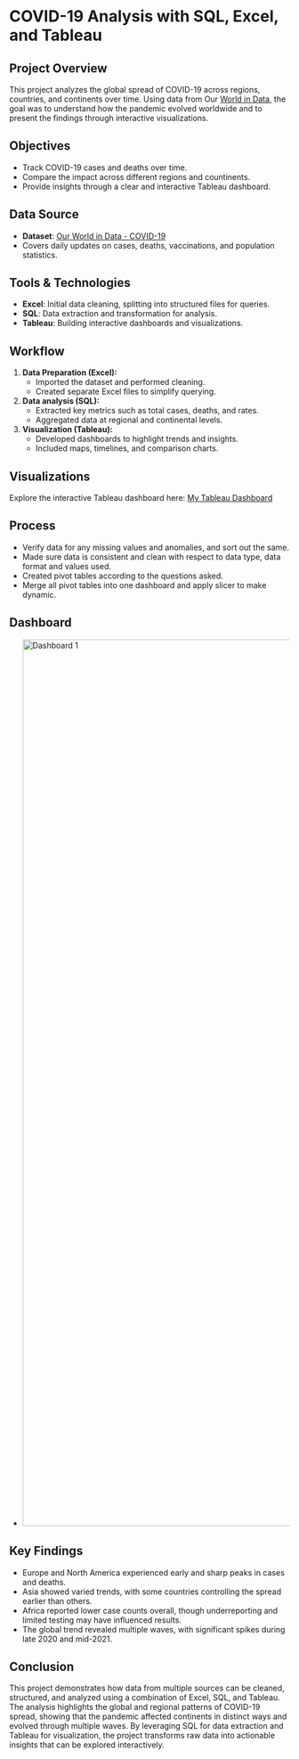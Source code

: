# COVID-19 Analysis with SQL, Excel, and Tableau

## Project Overview
This project analyzes the global spread of COVID-19 across regions, countries, and continents over time. Using data from Our [World in Data](https://ourworldindata.org/covid-deaths), the goal was to understand how the pandemic evolved worldwide and to present the findings through interactive visualizations.
## Objectives
- Track COVID-19 cases and deaths over time.
- Compare the impact across different regions and countinents.
- Provide insights through a clear and interactive Tableau dashboard.
## Data Source
- **Dataset**: [Our World in Data - COVID-19](https://ourworldindata.org/covid-deaths)
- Covers daily updates on cases, deaths, vaccinations, and population statistics.
## Tools & Technologies
- **Excel**: Initial data cleaning, splitting into structured files for queries.
- **SQL**: Data extraction and transformation for analysis.
- **Tableau**: Building interactive dashboards and visualizations. 
## Workflow
1. **Data Preparation (Excel):**
   - Imported the dataset and performed cleaning.
   - Created separate Excel files to simplify querying.
2. **Data analysis (SQL):**
   - Extracted key metrics such as total cases, deaths, and rates.
   - Aggregated data at regional and continental levels.
3. **Visualization (Tableau):**
   - Developed dashboards to highlight trends and insights.
   - Included maps, timelines, and comparison charts.
## Visualizations
Explore the interactive Tableau dashboard here: [My Tableau Dashboard](https://public.tableau.com/app/profile/andrii.shavuliak/viz/CovidDashboard2020-2021_17556038755250/Dashboard1)
## Process
- Verify data for any missing values and anomalies, and sort out the same.
- Made sure data is consistent and clean with respect to data type, data format and values used.
- Created pivot tables according to the questions asked.
- Merge all pivot tables into one dashboard and apply slicer to make dynamic.
## Dashboard
- <img width="3064" height="1592" alt="Dashboard 1" src="https://github.com/user-attachments/assets/cdd0dc78-87d4-4929-9c85-76326a5f9c41" />
## Key Findings
- Europe and North America experienced early and sharp peaks in cases and deaths.
- Asia showed varied trends, with some countries controlling the spread earlier than others.
- Africa reported lower case counts overall, though underreporting and limited testing may have influenced results.
- The global trend revealed multiple waves, with significant spikes during late 2020 and mid-2021.
## Conclusion
This project demonstrates how data from multiple sources can be cleaned, structured, and analyzed using a combination of Excel, SQL, and Tableau. 
The analysis highlights the global and regional patterns of COVID-19 spread, showing that the pandemic affected continents in distinct ways and evolved through multiple waves. 
By leveraging SQL for data extraction and Tableau for visualization, the project transforms raw data into actionable insights that can be explored interactively.
